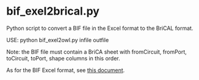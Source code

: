 # bif_exel2brical.py
Python script to convert a BIF file in the Excel format to the BriCAL format.

USE: python bif_exel2owl.py infile outfile  

Note: the BIF file must contain a BriCA sheet with fromCircuit, fromPort, toCircuit, toPort, shape columns in this order.

As for the BIF Excel format, see [this document](https://docs.google.com/document/d/1kKGJeG_NjuWqp7uUYvcb_uBiahj7KS_rKfhxtS4LP3c/edit?usp=sharing).

